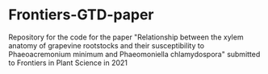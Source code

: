 # Frontiers-GTD-paper
Repository for the code for the paper "Relationship between the xylem anatomy of grapevine rootstocks and their susceptibility to Phaeoacremonium minimum and Phaeomoniella chlamydospora"  submitted to Frontiers in Plant Science in 2021
